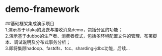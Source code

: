 # demo-framework
##基础框架集成演示项目<br />
1.演示基于kfaka的发送与接收消息demo，包括分区的功能；<br />
2.演示基于dubbo的生产者、消费者模式，包括多环境配置文件的管理、布署脚本、调试说明及分布式事务分析；<br />
3.即将集顾hadoop、fastdfs、tcc、sharding-jdbc功能，后续...<br />
